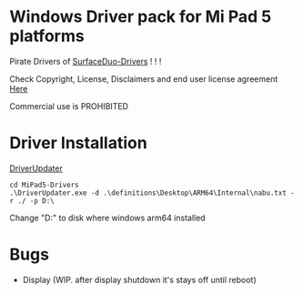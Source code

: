 
# Windows Driver pack for Mi Pad 5 platforms

Pirate Drivers of [SurfaceDuo-Drivers](https://github.com/WOA-Project/SurfaceDuo-Drivers) ! ! !

Check Copyright, License, Disclaimers and end user license agreement [Here](https://github.com/WOA-Project/SurfaceDuo-Drivers/blob/main/README.md) 

Commercial use is PROHIBITED

# Driver Installation

[DriverUpdater](https://github.com/WOA-Project/DriverUpdater/releases/)

```
cd MiPad5-Drivers
.\DriverUpdater.exe -d .\definitions\Desktop\ARM64\Internal\nabu.txt -r ./ -p D:\
```

Change "D:\" to disk where windows arm64 installed

# Bugs
- Display (WIP. after display shutdown it's stays off until reboot)